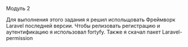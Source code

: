 Модуль 2

Для выполнения этого задания я решил испольщовать Фреймворк Laravel последней версии.
Чтобы релизовать регистрацию и аутентификацию я использовал fortyfy.
Также я скачал пакет Laravel-permission

